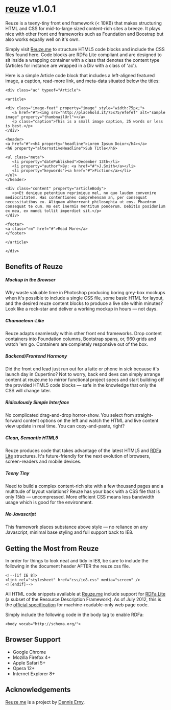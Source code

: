 <h1><a href="http://reuze.me">reuze</a> v1.0.1</h1>

<p>Reuze is a teeny-tiny front end framework (&lt; 10KB) that makes structuring HTML and CSS for mid-to-large sized content-rich sites a breeze. It plays nice with other front end frameworks such as Foundation and Boostrap but also works equally well on it's own.</p>

<p>Simply visit <a href="http://reuze.me">Reuze.me</a> to structure HTML5 code blocks and include the CSS files found here. Code blocks are RDFa Lite compliant and are designed to sit inside a wrapping container with a class that denotes the content type (Articles for instance are wrapped in a Div with a class of 'ac').</p>

<p>Here is a simple Article code block that includes a left-aligned featured image, a caption, read-more link, and meta-data situated below the titles:</p>

<pre><code>&lt;div class="ac" typeof="Article"&gt;

&lt;article&gt;

&lt;div class="image-feat" property="image" style="width:75px;"&gt; 
   &lt;a href="#"&gt;&lt;img src="http://placehold.it/75x75/efefef" alt="sample image" property="thumbnailUrl"&gt;&lt;/a&gt; 
   &lt;p class="caption"&gt;This is a small image caption, 25 words or less is best.&lt;/p&gt;
&lt;/div&gt;

&lt;header&gt; 
&lt;a href="#"&gt;&lt;h4 property="headline"&gt;Lorem Ipsum Doior&lt;/h4&gt;&lt;/a&gt; 
&lt;h6 property="alternativeHeadline"&gt;Sub Title&lt;/h6&gt;

&lt;ul class="meta"&gt;
   &lt;li property="datePublished"&gt;December 13th&lt;/li&gt;
   &lt;li property="author"&gt;By: &lt;a href="#"&gt;J.Smith&lt;/a&gt;&lt;/li&gt;
   &lt;li property="keywords"&gt;&lt;a href="#"&gt;Fiction&lt;/a&gt;&lt;/li&gt;
&lt;/ul&gt;
&lt;/header&gt;

&lt;div class="content" property="articleBody"&gt; 
   &lt;p&gt;Et denique petentium reprimique mel, no quo laudem convenire mediocritatem. Has contentiones comprehensam an, per consequat necessitatibus eu. Aliquam abhorreant philosophia ut eos. Phaedrum consequat te cum. No est inermis mentitum ponderum. Debitis posidonium ex mea, ex mundi tollit imperdiet sit.&lt;/p&gt; 
&lt;/div&gt;

&lt;footer&gt;
&lt;a class="rm" href="#"&gt;Read More&lt;/a&gt;
&lt;/footer&gt;

&lt;/article&gt;

&lt;/div&gt;</pre></code>

<h2>Benefits of Reuze</h2>

<h5>Mockup in the Browser</h5><p>Why waste valuable time in Photoshop producing boring grey-box mockups when it's possible to include a single CSS file, some basic HTML for layout, and the desired reuze content blocks to produce a live site within minutes? Look like a rock-star and deliver a working mockup in hours &mdash; not days.</p>

<h5>Chamaeleon-Like</h5><p>Reuze adapts seamlessly within other front end frameworks. Drop content containers into Foundation columns, Bootstrap spans, or, 960 grids and watch 'em go. Containers are completely responsive out of the box.</p>

<h5>Backend/Frontend Harmony</h5><p>Did the front end lead just run out for a latte or phone in sick because it's launch day in Cupertino? Not to worry, back end devs can simply arrange content at reuze.me to mirror functional project specs and start building off the provided HTML5 code blocks &mdash; safe in the knowledge that only the CSS will change later.</p>

<h5>Ridiculously Simple Interface</h5><p>No complicated drag-and-drop horror-show. You select from straight-forward content options on the left and watch the HTML and live content view update in real time. You can copy-and-paste, right?</p>

<h5>Clean, Semantic HTML5</h5><p>Reuze produces code that takes advantage of the latest HTML5 and <a href="http://schema.org/docs/datamodel.html">RDFa Lite</a> structures. It's future-friendly for the next evolution of browsers, screen-readers and mobile devices.</p>

<h5>Teeny Tiny</h5><p>Need to build a complex content-rich site with a few thousand pages and a multitude of layout variations? Reuze has your back with a CSS file that is only 15kb &mdash; uncompressed. More efficient CSS means less bandwidth usage which is good for the environment.</p>

<h5>No Javascript</h5><p>This framework places substance above style &mdash; no reliance on any Javascript, minimal base styling and full support back to IE8.</p>

<h2>Getting the Most from Reuze</h2>
<p>In order for things to look neat and tidy in IE8, be sure to include the following in the document header AFTER the reuze.css file.</p>

<pre><code>&lt;!--[if IE 8]&gt;
&lt;link rel="stylesheet" href="css/ie8.css" media="screen" /&gt;
&lt;![endif]--&gt;</code></pre>

<p>All HTML code snippets available at <a href="http://reuze.me">Reuze.me</a> include support for <a href="http://schema.org/docs/datamodel.html">RDFa Lite</a> (a subset of the Resource Description Framework). As of July 2012, this is the <a href="http://www.w3.org/TR/rdfa-lite/">official specification</a> for machine-readable-only web page code.</p>

<p>Simply include the following code in the body tag to enable RDFa:</p>
<pre><code>&lt;body vocab="http://schema.org/"&gt;</code></pre>

<h2>Browser Support</h2>
<ul>
<li>Google Chrome</li>
<li>Mozilla Firefox 4+</li>
<li>Apple Safari 5+</li>
<li>Opera 12+</li>
<li>Internet Explorer 8+</li>
</ul>

<h2>Acknowledgements</h2>
<p><a href="http://www.reuze.me">Reuze.me</a> is a project by <a href="http://twitter.com/denniserny">Dennis Erny</a>.</p>
